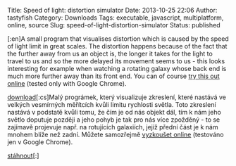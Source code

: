 Title: Speed of light: distortion simulator
Date: 2013-10-25 22:06
Author: tastyfish
Category: Downloads
Tags: executable, javascript, multiplatform, online, source
Slug: speed-of-light-distortion-simulator
Status: published

\[:en\]A small program that visualises distortion which is caused by the
speed of light limit in great scales. The distortion happens because of
the fact that the further away from us an object is, the longer it takes
for the light to travel to us and so the more delayed its movement seems
to us - this looks interesting for example when watching a rotating
galaxy whose back end is much more further away than its front end. You
can of course [try this out
online](http://tastyfish.byethost24.com/uploaded/speed_of_light_simulation/speed_of_light.html)
(tested only with Google Chrome).

[download](https://www.dropbox.com/s/f7xjah2kvowx447/speed_of_light_simulator.zip?dl=0)\[:cs\]Malý
prográmek, který visualizuje zkreslení, které nastává ve velkých
vesmírných měřítcích kvůli limitu rychlosti světla. Toto zkreslení
nastává v podstatě kvůli tomu, že čím je od nás objekt dál, tím k nám
jeho světlo doputuje později a jeho pohyb je tak pro nás více zpožděný -
to se zajímavě projevuje např. na rotujících galaxiích, jejíž přední
část je k nám mnohem blíže než zadní. Můžete samozřejmě [vyzkoušet
online](http://tastyfish.byethost24.com/uploaded/speed_of_light_simulation/speed_of_light.html)
(testováno jen v Google Chrome).

[stáhnout](https://www.dropbox.com/s/f7xjah2kvowx447/speed_of_light_simulator.zip?dl=0)\[:\]
